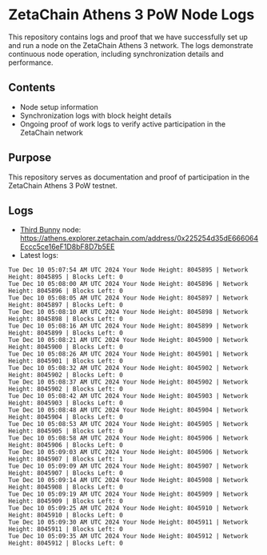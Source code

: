 # ZetaChain Athens 3 PoW Node Logs
This repository contains logs and proof that we have successfully set up and run a node on the ZetaChain Athens 3 network. The logs demonstrate continuous node operation, including synchronization details and performance.

## Contents
- Node setup information
- Synchronization logs with block height details
- Ongoing proof of work logs to verify active participation in the ZetaChain network

## Purpose
This repository serves as documentation and proof of participation in the ZetaChain Athens 3 PoW testnet.

## Logs

- [Third Bunny](https://thirdbunny.xyz/) node: https://athens.explorer.zetachain.com/address/0x225254d35dE666064Eccc5ce16eF1D8bF8D7b5EE
- Latest logs:
```
Tue Dec 10 05:07:54 AM UTC 2024 Your Node Height: 8045895 | Network Height: 8045895 | Blocks Left: 0
Tue Dec 10 05:08:00 AM UTC 2024 Your Node Height: 8045896 | Network Height: 8045896 | Blocks Left: 0
Tue Dec 10 05:08:05 AM UTC 2024 Your Node Height: 8045897 | Network Height: 8045897 | Blocks Left: 0
Tue Dec 10 05:08:10 AM UTC 2024 Your Node Height: 8045898 | Network Height: 8045898 | Blocks Left: 0
Tue Dec 10 05:08:16 AM UTC 2024 Your Node Height: 8045899 | Network Height: 8045899 | Blocks Left: 0
Tue Dec 10 05:08:21 AM UTC 2024 Your Node Height: 8045900 | Network Height: 8045900 | Blocks Left: 0
Tue Dec 10 05:08:26 AM UTC 2024 Your Node Height: 8045901 | Network Height: 8045901 | Blocks Left: 0
Tue Dec 10 05:08:32 AM UTC 2024 Your Node Height: 8045902 | Network Height: 8045902 | Blocks Left: 0
Tue Dec 10 05:08:37 AM UTC 2024 Your Node Height: 8045902 | Network Height: 8045902 | Blocks Left: 0
Tue Dec 10 05:08:42 AM UTC 2024 Your Node Height: 8045903 | Network Height: 8045903 | Blocks Left: 0
Tue Dec 10 05:08:48 AM UTC 2024 Your Node Height: 8045904 | Network Height: 8045904 | Blocks Left: 0
Tue Dec 10 05:08:53 AM UTC 2024 Your Node Height: 8045905 | Network Height: 8045905 | Blocks Left: 0
Tue Dec 10 05:08:58 AM UTC 2024 Your Node Height: 8045906 | Network Height: 8045906 | Blocks Left: 0
Tue Dec 10 05:09:03 AM UTC 2024 Your Node Height: 8045906 | Network Height: 8045907 | Blocks Left: 1
Tue Dec 10 05:09:09 AM UTC 2024 Your Node Height: 8045907 | Network Height: 8045907 | Blocks Left: 0
Tue Dec 10 05:09:14 AM UTC 2024 Your Node Height: 8045908 | Network Height: 8045908 | Blocks Left: 0
Tue Dec 10 05:09:19 AM UTC 2024 Your Node Height: 8045909 | Network Height: 8045909 | Blocks Left: 0
Tue Dec 10 05:09:25 AM UTC 2024 Your Node Height: 8045910 | Network Height: 8045910 | Blocks Left: 0
Tue Dec 10 05:09:30 AM UTC 2024 Your Node Height: 8045911 | Network Height: 8045911 | Blocks Left: 0
Tue Dec 10 05:09:35 AM UTC 2024 Your Node Height: 8045912 | Network Height: 8045912 | Blocks Left: 0
```
